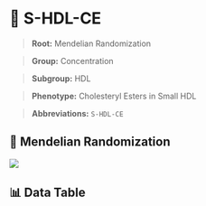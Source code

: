 # 🧪 S-HDL-CE

> **Root:** Mendelian Randomization

> **Group:** Concentration  

> **Subgroup:** HDL

> **Phenotype:** Cholesteryl Esters in Small HDL  

> **Abbreviations:** `S-HDL-CE`

## 🧬 Mendelian Randomization  

<img src="/MR/Figures/Inverse/ShengxianHDLhengxianCE.png"/>


## 📊 Data Table


<CsvTableMRI src="/public/MR/Data/Inverse/ShengxianHDLhengxianCE.csv"/>
